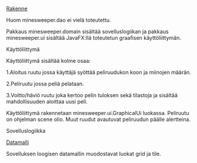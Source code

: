[Rakenne](https://github.com/Alluton/miinaharava/blob/master/dokumentaatio/arkkitehtuuri.png)

Huom minesweeper.dao ei vielä toteutettu.

Pakkaus minesweeper.domain sisältää sovelluslogiikan ja pakkaus minesweeper.ui sisältää JavaFX:llä toteutetun graafisen käyttöliittymän.

Käyttöliittymä

Käyttöliittymä sisältää kolme osaa: 

1.Aloitus ruutu jossa käyttäjä syöttää peliruudukon koon ja miinojen määrän.

2.Peliruutu jossa peliä pelataan.

3.Voitto/häviö ruutu joka kertoo pelin tuloksen sekä tilastoja ja sisältää mahdollisuuden aloittaa uusi peli.

Käyttöliittymä rakennetaan minesweeper.ui.GraphicalUi luokassa. Peliruutu on ohjelman scene olio. Muut ruudut avautuvat peliruudun päälle alertteina.

Sovelluslogiikka

[Datamalli](https://github.com/Alluton/miinaharava/blob/master/dokumentaatio/datamalli.jpg)

Sovelluksen loogisen datamallin muodostavat luokat grid ja tile.
